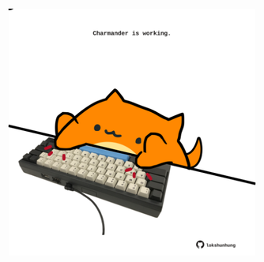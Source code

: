 <!-- built at 30/09/2022, 06:22:24 UTC -->
<p align="center">
  <img width="500" height="500" src="./ReadmeImage.svg">
</p>
